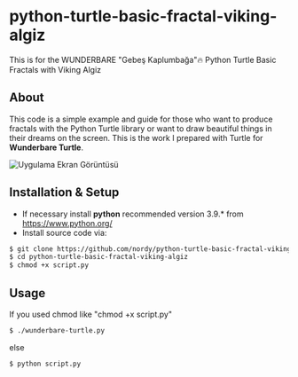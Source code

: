 # python-turtle-basic-fractal-viking-algiz
This is for the WUNDERBARE "Gebeş Kaplumbağa"🔥 Python Turtle Basic Fractals with Viking Algiz

## About

This code is a simple example and guide for those who want to produce fractals with the Python Turtle library or want to draw beautiful things in their dreams on the screen. This is the work I prepared with Turtle for **Wunderbare Turtle**.

![Uygulama Ekran Görüntüsü](https://github.com/nordy/python-turtle-basic-fractal-viking-algiz/blob/main/python-turtle-fractal-viking-algiz-rune.jpg?text=Console+Results)

## Installation & Setup

- If necessary install **python** recommended version 3.9.\* from https://www.python.org/
- Install source code via:

```bash
$ git clone https://github.com/nordy/python-turtle-basic-fractal-viking-algiz
$ cd python-turtle-basic-fractal-viking-algiz
$ chmod +x script.py
```
## Usage

If you used chmod like "chmod +x script.py"

```bash
$ ./wunderbare-turtle.py
```

else

```bash
$ python script.py
```

